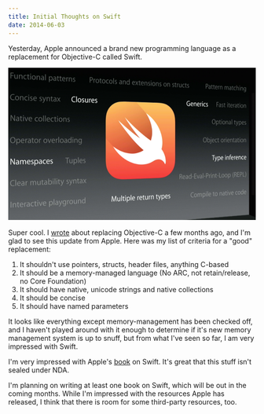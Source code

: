```yaml
---
title: Initial Thoughts on Swift
date: 2014-06-03
---
```



Yesterday, Apple announced a brand new programming language as a replacement for Objective-C called Swift.

![](256261AB37274AD2862C86F6D0F196E4.png)

Super cool. I [wrote](/blog/we-need-to-replace-objective-c) about replacing Objective-C a few months ago, and I'm glad to see this update from Apple. Here was my list of criteria for a "good" replacement:

1. It shouldn't use pointers, structs, header files, anything C-based
2. It should be a memory-managed language (No ARC, not retain/release, no Core Foundation)
3. It should have native, unicode strings and native collections
4. It should be concise
5. It should have named parameters

It looks like everything except memory-management has been checked off, and I haven't played around with it enough to determine if it's new memory management system is up to snuff, but from what I've seen so far, I am very impressed with Swift.

I'm very impressed with Apple's [book](https://itunes.apple.com/us/book/swift-programming-language/id881256329?mt=11) on Swift. It's great that this stuff isn't sealed under NDA.

I'm planning on writing at least one book on Swift, which will be out in the coming months. While I'm impressed with the resources Apple has released, I think that there is room for some third-party resources, too.


  